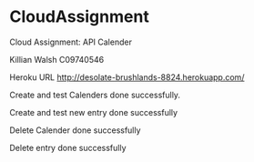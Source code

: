 CloudAssignment
===============

Cloud Assignment: API Calender

Killian Walsh C09740546

Heroku URL http://desolate-brushlands-8824.herokuapp.com/

Create and test Calenders done successfully.

Create and test new entry done successfully

Delete Calender done successfully

Delete entry done successfully





